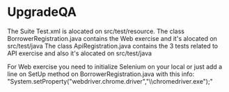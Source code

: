# UpgradeQA
The Suite Test.xml is alocated on src/test/resource.
The class BorrowerRegistration.java contains the Web exercise and it's alocated on src/test/java
The class ApiRegistration.java contains the 3 tests related to API exercise and also it's alocated on src/test/java

For Web exercise you need to initialize Selenium on your local or just add a line on SetUp method on BorrowerRegistration.java with this info: 
  "System.setProperty("webdriver.chrome.driver","<your location>\\<Selenium Folder>\\chromedriver.exe");"
